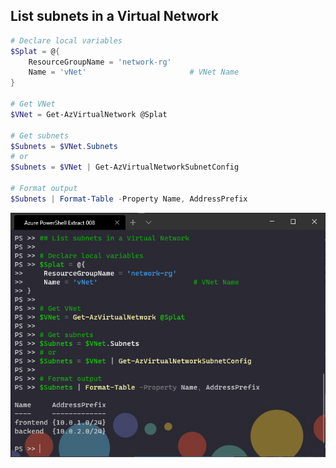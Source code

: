 ## List subnets in a Virtual Network

```powershell
# Declare local variables
$Splat = @{
    ResourceGroupName = 'network-rg'
    Name = 'vNet'                       # VNet Name
}

# Get VNet
$VNet = Get-AzVirtualNetwork @Splat

# Get subnets 
$Subnets = $VNet.Subnets
# or 
$Subnets = $VNet | Get-AzVirtualNetworkSubnetConfig

# Format output
$Subnets | Format-Table -Property Name, AddressPrefix
```

![image](image.png)